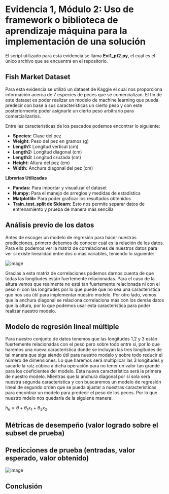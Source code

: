 # Evidencia 1, Módulo 2: Uso de framework o biblioteca de aprendizaje máquina para la implementación de una solución

El script utilizado para esta evidencia se llama __Evi1_pt2.py__, el cual es el único archivo que se encuentra en el repositorio.

## Fish Market Dataset
Para esta evidencia se utilizó un dataset de Kaggle el cual nos proporciona información acerca de 7 especies de peces que se comercializan. El fin de este dataset es poder realizar un modelo de machine learning que pueda predecir con base a sus características un cierto peso y con este posteriormente poder asignarle un cierto peso arbitrario para comercializarlos.

Entre las características de los pescados podemos encontrar lo siguiente:
* __Species:__ Clase del pez
* __Weight:__ Peso del pez en gramos (g)
* __Length1:__ Longitud vertical (cm)
* __Length2:__ Longitud diagonal (cm)
* __Length3:__ Longitud cruzada (cm)
* __Height:__ Altura del pez (cm)
* __Width:__ Anchura diagonal del pez (cm)

**Librerias Utilizadas**
* __Pandas:__ Para importar y visualizar el dataset
* __Numpy:__ Para el manejo de arreglos y medidas de estadística
* __Matplotlib:__ Para poder graficar los resultados obtenidos
* __Train_test_split de Sklearn:__ Esto nos permite separar datos de entrenamiento y prueba de manera más sencilla

## Análisis previo de los datos
Antes de escoger un modelo de regresión para hacer nuestras predicciones, primero debemos de conocer cuál es la relación de los datos. Para ello podemos ver la matriz de correlaciones de nuestros datos para ver si existe linealidad entre dos o más variables, teniendo lo siguiente:

![image](https://user-images.githubusercontent.com/101605777/188798206-84b3f85b-fcba-480b-b4c3-cf1dfa1d974b.png)

Gracias a esta matriz de correlaciones podemos darnos cuenta de que todas las longitudes están fuertemente relacionadas. Para el caso de la altura vemos que realmente no está tan fuertemente relacionada ni con el peso ni con las longitudes por lo que puede que no sea una característica que nos sea útil para implementar nuestro modelo. Por otro lado, vemos que la anchura diagonal se relaciona correlaciona más con los demás datos que la altura, por lo que podemos usar esta característica para poder realizar nuestro modelo.

## Modelo de regresión lineal múltiple
Para nuestro conjunto de datos tenemos que las longitudes 1,2 y 3 están fuertemente relacionadas con el peso pero sobre todo entre sí, por lo que haremos una nueva característica donde se incluyan las tres longitudes de tal manera que siga siendo útil para nuestro modelo y sobre todo reducir el número de dimensiones. Lo que haremos será multiplicar las 3 longitudes y sacarle la raíz cúbica a dicha operación para no tener un valor tan grande para los coeficientes del modelo. Esta nueva característica será la primera de nuestro modelo. Mientras que la anchura diagonal por sí sola será nuestra segunda característica y con buscaremos un modelo de regresión lineal de segundo orden que se pueda ajustar a nuestras características para encontrar un modelo para predecir el peso de los peces. Por lo que nuestro mdelo nos quedaría de la siguiene manera:

$h_\theta=\theta+\theta_1x_1+\theta_2x_2$

## Métricas de desempeño (valor logrado sobre el subset de prueba)

## Predicciones de prueba (entradas, valor esperado, valor obtenido)

![image](https://user-images.githubusercontent.com/101605777/188798597-7575f2a8-3617-476d-8eb7-7fb6541493bf.png)


## Conclusión
